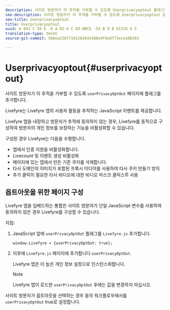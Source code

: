 ```yaml
---
description: 사이트 방문자가 이 추적을 거부할 수 있도록 Userprivacyoptout 플래그를 페이지에 추가합니다.
seo-description: 사이트 방문자가 이 추적을 거부할 수 있도록 Userprivacyoptout 플래그를 페이지에 추가합니다.
seo-title: Userprivacyoptout
title: Userprivacyoptout
uuid: A 043 C 50 E -0 A 02-4 C 83-BBCE -54 B 9 B 51316 A 5
translation-type: tm+mt
source-git-commit: 566ea2587f101202045488e9f4edf73ece100293

---
```



# Userprivacyoptout{#userprivacyoptout}

사이트 방문자가 이 추적을 거부할 수 있도록 `userPrivacyOptOut` 페이지에 플래그를 추가합니다.

Livefyre는 Livefyre 앱의 사용자 활동을 추적하는 JavaScript 이벤트를 제공합니다.

Livefyre 앱을 내장하고 방문자가 추적에 동의하지 않는 경우, Livefyre를 동적으로 구성하여 방문자의 개인 정보를 보장하는 기능을 비활성화할 수 있습니다.

구성된 경우 Livefyre는 다음을 수행합니다.

* 앱에서 인증 지원을 비활성화합니다.
* Livecount 및 이벤트 생성 비활성화
* 페이지에 있는 앱에서 만든 기존 쿠키를 삭제합니다.
* 타사 도메인의 이미지가 포함된 프록시 미디어를 사용하여 타사 쿠키 만들기 방지
* 추가 클릭이 필요한 타사 비디오에 대한 비디오 마스크 클릭스루 사용

## 옵트아웃을 위한 페이지 구성

Livefyre 앱을 임베드하는 통합은 사이트 방문자가 단일 JavaScript 변수를 사용하여 동의하지 않은 경우 Livefyre를 구성할 수 있습니다.

지침:

1. JavaScript 앞에 `userPrivacyOptOut` 플래그를 `Livefyre.js` 추가합니다.

   ```
   window.Livefyre = {userPrivacyOptOut: true};
   ```

1. 이후에 `Livefyre.js` 페이지에 추가합니다 `userPrivacyOptOut`.

   Livefyre 앱은 더 높은 개인 정보 설정으로 인스턴스화합니다.

   >[!NOTE]
   >
   >Livefyre 앱이 로드한 `userPrivacyOptOut` 후에는 값을 변경하지 마십시오.

사이트 방문자가 옵트아웃을 선택하는 경우 동의 워크플로우에서를 `userPrivacyOptOut` true로 설정합니다.
